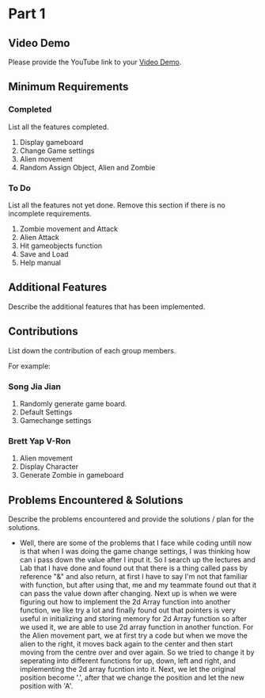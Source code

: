 # Part 1

## Video Demo

Please provide the YouTube link to your [Video Demo](https://youtu.be/S1kGOfGWQC8).

## Minimum Requirements

### Completed

List all the features completed.

1. Display gameboard
2. Change Game settings
3. Alien movement 
4. Random Assign Object, Alien and Zombie

### To Do

List all the features not yet done. Remove this section if there is no incomplete requirements.

1. Zombie movement and Attack  
2. Alien Attack 
3. Hit gameobjects function
4. Save and Load
5. Help manual


## Additional Features

Describe the additional features that has been implemented.

## Contributions

List down the contribution of each group members.

For example:

### Song Jia Jian 

1. Randomly generate game board.
2. Default Settings
3. Gamechange settings 

### Brett Yap V-Ron 

1. Alien movement
2. Display Character
3. Generate Zombie in gameboard




## Problems Encountered & Solutions

Describe the problems encountered and provide the solutions / plan for the solutions.

- Well, there are some of the problems that I face while coding untill now is that when I was doing the game change settings, I was thinking how can i pass down the value after I input it. So I search up the lectures and Lab that I have done and found out that there is a thing called pass by reference "&" and also return, at first I have to say I'm not that familiar with function, but after using that, me and my teammate found out that it can pass the value down after changing. Next up is when we were figuring out how to implement the 2d Array function into another function, we like try a lot and finally found out that pointers is very useful in initializing and storing memory for 2d Array function so after we used it, we are able to use 2d array function in another function. For the Alien movement part, we at first try a code but when we move the alien to the right, it moves back again to the center and then start moving from the centre over and over again. So we tried to change it by seperating into different functions for up, down, left and right, and implementing the 2d array fucntion into it. Next, we let the original position become '.', after that we change the position and let the new position with 'A'.